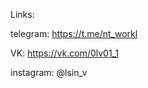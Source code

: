 Links:

  telegram: https://t.me/nt_workl
  
  VK: https://vk.com/0lv01_1
  
  instagram: @lsin_v
  
